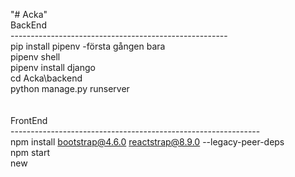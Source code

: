 "# Acka" <br>
BackEnd<br>
------------------------------------------------------<br>
pip install pipenv		-första gången bara <br>
pipenv shell  <br>
pipenv install django <br>
cd Acka\backend <br>
python manage.py runserver  <br>
<br>
<br>
FrontEnd<br>
--------------------------------------------------------------<br>
npm install bootstrap@4.6.0 reactstrap@8.9.0 --legacy-peer-deps<br>
npm start<br>
new <br>